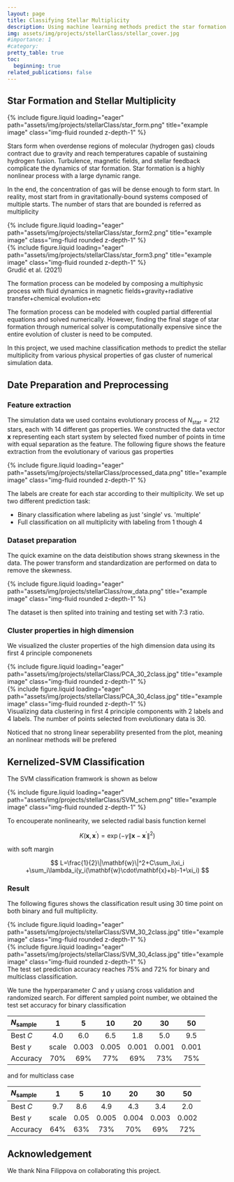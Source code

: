 ```yaml
---
layout: page
title: Classifying Stellar Multiplicity 
description: Using machine learning methods predict the star formation
img: assets/img/projects/stellarClass/stellar_cover.jpg
#importance: 1
#category: 
pretty_table: true
toc:
  beginning: true
related_publications: false
---
```

## Star Formation and Stellar Multiplicity
<div class="row">
    <div class="col-sm-6 mt-3 mt-md-0">
        {% include figure.liquid loading="eager" path="assets/img/projects/stellarClass/star_form.png" title="example image" class="img-fluid rounded z-depth-1" %}
    </div>
    <div class="col-sm-6 mt-3 mt-md-0">
        <p>Stars form when overdense regions of molecular (hydrogen gas) clouds contract due to gravity and reach temperatures capable of sustaining hydrogen fusion. Turbulence, magnetic fields, and stellar feedback complicate the dynamics of star formation. Star formation is a highly nonlinear process with a large dynamic range.</p>
    </div>
</div>

<div class="row">
    <div class="col-sm-6 mt-3 mt-md-0">
        <p>In the end, the concentration of gas will be dense enough to form start. In reality, most start from in gravitationally-bound systems composed of multiple starts. The number of stars that are bounded is referred as multiplicity</p>
    </div>
    <div class="col-sm-6 mt-3 mt-md-0">
        {% include figure.liquid loading="eager" path="assets/img/projects/stellarClass/star_form2.png" title="example image" class="img-fluid rounded z-depth-1" %}
    </div>

</div>

<div class="row">
    <div class="col-sm-6 mt-3 mt-md-0">
        {% include figure.liquid loading="eager" path="assets/img/projects/stellarClass/star_form3.png" title="example image" class="img-fluid rounded z-depth-1" %}
        <div class="caption">
            Grudić et al. (2021) 
        </div>
    </div>
    <div class="col-sm-6 mt-3 mt-md-0">
        <p>The formation process can be modeled  by composing a multiphysic process with fluid dynamics in magnetic fields+gravity+radiative transfer+chemical evolution+etc</p>
        <p> The formation process can be modeled with coupled partial differential equations and solved numerically. However, finding the final stage of star formation through numerical solver is computationally expensive since the entire evolution of cluster is need to be computed. </p>
    </div>
</div>

In this project, we used machine classification methods to predict the stellar multiplicity from various physical properties of gas cluster of numerical simulation data.

## Date Preparation and Preprocessing
### Feature extraction
The simulation data we used contains evolutionary process of $N_\mathrm{star}=212$ stars, each with 14 different gas properties. We constructed the data vector $\mathbf{x}$ representing each start system by selected fixed number of points in time with equal separation as the feature. The following figure shows the feature extraction from the evolutionary of various gas properties

<div class="row">
    <div class="col-sm-6 offset-md-3 mt-3 mt-md-0">
        {% include figure.liquid loading="eager" path="assets/img/projects/stellarClass/processed_data.png" title="example image" class="img-fluid rounded z-depth-1" %}
    </div>
</div>

The labels are create for each star according to their multiplicity. We set up two different prediction task:
* Binary classification where labeling as just 'single' vs. 'multiple'
* Full classification on all multiplicity with labeling from 1 though 4

### Dataset preparation
The quick examine on the data deistibution shows strang skewness in the data. The power transform and standardization are performed on data to remove the skewness.
<div class="row">
    <div class="col-sm-8 offset-md-2 mt-3 mt-md-0">
        {% include figure.liquid loading="eager" path="assets/img/projects/stellarClass/row_data.png" title="example image" class="img-fluid rounded z-depth-1" %}
    </div>
</div>


The dataset is then splited into training and testing set with 7:3 ratio. 

### Cluster properties in high dimension
We visualized the cluster properties of the high dimension data using its first 4 principle componenets

<div class="row">
    <div class="col-sm-6 mt-3 mt-md-0">
        {% include figure.liquid loading="eager" path="assets/img/projects/stellarClass/PCA_30_2class.jpg" title="example image" class="img-fluid rounded z-depth-1" %}
    </div>
    <div class="col-sm-6 mt-3 mt-md-0">
        {% include figure.liquid loading="eager" path="assets/img/projects/stellarClass/PCA_30_4class.jpg" title="example image" class="img-fluid rounded z-depth-1" %}
    </div>
</div>
<div class="caption">
    Visualizing data clustering in first 4 principle components with 2 labels and 4 labels. The number of points selected from evolutionary data is 30. 
</div>

Noticed that no strong linear seperability presented from the plot, meaning an nonlinear methods will be prefered

## Kernelized-SVM Classification
The SVM classification framwork is shown as below

<div class="row">
    <div class="col-sm-6 mt-3 mt-md-0">
        {% include figure.liquid loading="eager" path="assets/img/projects/stellarClass/SVM_schem.png" title="example image" class="img-fluid rounded z-depth-1" %}
    </div>
</div>

To encouperate nonlinearity, we selected radial basis function kernel

$$
K(\mathbf{x},\mathbf{x}^\prime)=\exp{(-\gamma\|\mathbf{x}-\mathbf{x}^\prime\|^2)}
$$

with soft margin

$$
L=\frac{1}{2}\|\mathbf{w}\|^2+C\sum_i\xi_i +\sum_i\lambda_i(y_i(\mathbf{w}\cdot\mathbf{x}+b)-1+\xi_i)
$$

### Result
The following figures shows the classification result using 30 time point on both binary and full multiplicity.
<div class="row">
    <div class="col-sm-6 mt-3 mt-md-0">
        {% include figure.liquid loading="eager" path="assets/img/projects/stellarClass/SVM_30_2class.jpg" title="example image" class="img-fluid rounded z-depth-1" %}
    </div>
    <div class="col-sm-6 mt-3 mt-md-0">
        {% include figure.liquid loading="eager" path="assets/img/projects/stellarClass/SVM_30_4class.jpg" title="example image" class="img-fluid rounded z-depth-1" %}
    </div>
</div>
The test set prediction accuracy reaches 75% and 72% for binary and multiclass classification. 

We tune the hyperparameter $C$ and $\gamma$ usiang cross validation and randomized search. For different sampled point number, we obtained the test set accuracy for binary classification

|$N_{\mathrm{sample}}$|1|5|10|20|30|50|
|:-|:-:|:-:|:-:|:-:|:-:|:-:|
|Best $C$|4.0|6.0|6.5|1.8|5.0|9.5|
|Best $\gamma$|scale|0.003|0.005|0.001|0.001|0.001|
|Accuracy|70%|69%|77%|69%|73%|75%|

and for multiclass case

|$N_{\mathrm{sample}}$|1|5|10|20|30|50|
|:-|:-:|:-:|:-:|:-:|:-:|:-:|
|Best $C$|9.7|8.6|4.9|4.3|3.4|2.0|
|Best $\gamma$|scale|0.05|0.005|0.004|0.003|0.002|
|Accuracy|64%|63%|73%|70%|69%|72%|

## Acknowledgement
We thank Nina Filippova on collaborating this project.
